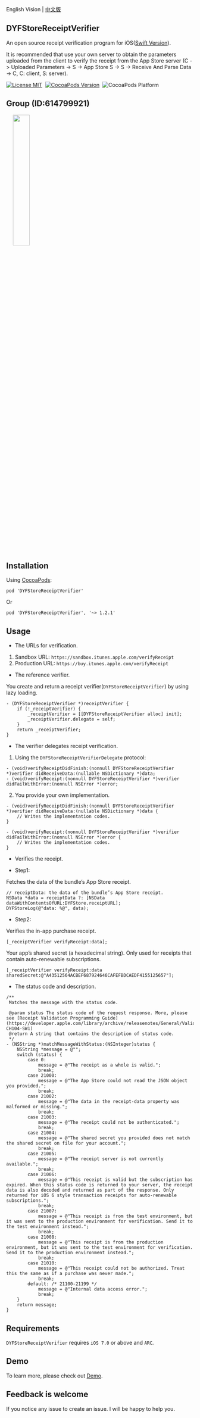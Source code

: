 English Vision | [中文版](README-zh.md)

## DYFStoreReceiptVerifier

An open source receipt verification program for iOS([Swift Version](https://github.com/itenfay/DYFStoreReceiptVerifier_Swift)). 

It is recommended that use your own server to obtain the parameters uploaded from the client to verify the receipt from the App Store server (C -> Uploaded Parameters -> S -> App Store S -> S -> Receive And Parse Data -> C, C: client, S: server).

[![License MIT](https://img.shields.io/badge/license-MIT-green.svg?style=flat)](LICENSE)&nbsp;
[![CocoaPods Version](http://img.shields.io/cocoapods/v/DYFStoreReceiptVerifier.svg?style=flat)](http://cocoapods.org/pods/DYFStoreReceiptVerifier)&nbsp;
![CocoaPods Platform](http://img.shields.io/cocoapods/p/DYFStoreReceiptVerifier.svg?style=flat)&nbsp;


## Group (ID:614799921)

<div align=left>
&emsp; <img src="https://github.com/itenfay/DYFStoreReceiptVerifier/raw/master/images/g614799921.jpg" width="30%" />
</div>


## Installation

Using [CocoaPods](https://cocoapods.org):

```
pod 'DYFStoreReceiptVerifier'
```

Or

```
pod 'DYFStoreReceiptVerifier', '~> 1.2.1'
```


## Usage

- The URLs for verification.

1. Sandbox URL: `https://sandbox.itunes.apple.com/verifyReceipt` <br>
2. Production URL: `https://buy.itunes.apple.com/verifyReceipt`

- The reference verifier.

You create and return a receipt verifier(`DYFStoreReceiptVerifier`) by using lazy loading.

```
- (DYFStoreReceiptVerifier *)receiptVerifier {
    if (!_receiptVerifier) {
        _receiptVerifier = [[DYFStoreReceiptVerifier alloc] init];
        _receiptVerifier.delegate = self;
    }
    return _receiptVerifier;
}
```

- The verifier delegates receipt verification.

1. Using the `DYFStoreReceiptVerifierDelegate` protocol:

```
- (void)verifyReceiptDidFinish:(nonnull DYFStoreReceiptVerifier *)verifier didReceiveData:(nullable NSDictionary *)data;
- (void)verifyReceipt:(nonnull DYFStoreReceiptVerifier *)verifier didFailWithError:(nonnull NSError *)error;
```

2. You provide your own implementation.

```
- (void)verifyReceiptDidFinish:(nonnull DYFStoreReceiptVerifier *)verifier didReceiveData:(nullable NSDictionary *)data {
    // Writes the implementation codes.
}

- (void)verifyReceipt:(nonnull DYFStoreReceiptVerifier *)verifier didFailWithError:(nonnull NSError *)error {
    // Writes the implementation codes.
}
```

- Verifies the receipt.

- Step1:

Fetches the data of the bundle’s App Store receipt.

```
// receiptData: the data of the bundle’s App Store receipt. 
NSData *data = receiptData ?: [NSData dataWithContentsOfURL:DYFStore.receiptURL];
DYFStoreLog(@"data: %@", data);
```

- Step2:

Verifies the in-app purchase receipt.

```
[_receiptVerifier verifyReceipt:data];
```

Your app’s shared secret (a hexadecimal string). Only used for receipts that contain auto-renewable subscriptions.

```
[_receiptVerifier verifyReceipt:data sharedSecret:@"A43512564ACBEF687924646CAFEFBDCAEDF4155125657"];
```

- The status code and description.

```
/**
 Matches the message with the status code.
 
 @param status The status code of the request response. More, please see [Receipt Validation Programming Guide](https://developer.apple.com/library/archive/releasenotes/General/ValidateAppStoreReceipt/Chapters/ValidateRemotely.html#//apple_ref/doc/uid/TP40010573-CH104-SW1)
 @return A string that contains the description of status code.
 */
- (NSString *)matchMessageWithStatus:(NSInteger)status {
    NSString *message = @"";
    switch (status) {
        case 0:
            message = @"The receipt as a whole is valid.";
            break;
        case 21000:
            message = @"The App Store could not read the JSON object you provided.";
            break;
        case 21002:
            message = @"The data in the receipt-data property was malformed or missing.";
            break;
        case 21003:
            message = @"The receipt could not be authenticated.";
            break;
        case 21004:
            message = @"The shared secret you provided does not match the shared secret on file for your account.";
            break;
        case 21005:
            message = @"The receipt server is not currently available.";
            break;
        case 21006:
            message = @"This receipt is valid but the subscription has expired. When this status code is returned to your server, the receipt data is also decoded and returned as part of the response. Only returned for iOS 6 style transaction receipts for auto-renewable subscriptions.";
            break;
        case 21007:
            message = @"This receipt is from the test environment, but it was sent to the production environment for verification. Send it to the test environment instead.";
            break;
        case 21008:
            message = @"This receipt is from the production environment, but it was sent to the test environment for verification. Send it to the production environment instead.";
            break;
        case 21010:
            message = @"This receipt could not be authorized. Treat this the same as if a purchase was never made.";
            break;
        default: /* 21100-21199 */
            message = @"Internal data access error.";
            break;
    }
    return message;
}
```


## Requirements

`DYFStoreReceiptVerifier` requires `iOS 7.0` or above and `ARC`.


## Demo

To learn more, please check out [Demo](https://github.com/itenfay/DYFStoreKit/blob/master/DYFStoreKitDemo/Sample/SKIAPManager.m).


## Feedback is welcome

If you notice any issue to create an issue. I will be happy to help you.
